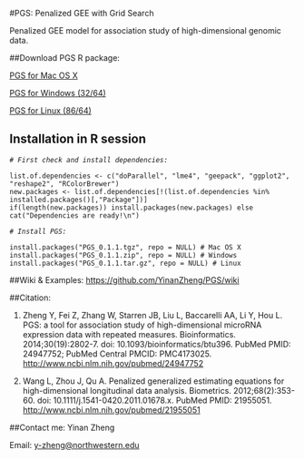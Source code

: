 #PGS: Penalized GEE with Grid Search

Penalized GEE model for association study of high-dimensional genomic data. 

##Download PGS R package:

[PGS for Mac OS X](https://github.com/YinanZheng/PGS/releases/download/PGS_0.1.1/PGS_0.1.1.tgz)

[PGS for Windows (32/64)](https://github.com/YinanZheng/PGS/releases/download/PGS_0.1.1/PGS_0.1.1.zip)

[PGS for Linux (86/64)](https://github.com/YinanZheng/PGS/releases/download/PGS_0.1.1/PGS_0.1.1.tar.gz)

## Installation in R session

_`# First check and install dependencies:`_

    list.of.dependencies <- c("doParallel", "lme4", "geepack", "ggplot2", "reshape2", "RColorBrewer")
    new.packages <- list.of.dependencies[!(list.of.dependencies %in% installed.packages()[,"Package"])]
    if(length(new.packages)) install.packages(new.packages) else cat("Dependencies are ready!\n")
    
_`# Install PGS:`_

    install.packages("PGS_0.1.1.tgz", repo = NULL) # Mac OS X
    install.packages("PGS_0.1.1.zip", repo = NULL) # Windows
    install.packages("PGS_0.1.1.tar.gz", repo = NULL) # Linux

##Wiki & Examples:
https://github.com/YinanZheng/PGS/wiki

##Citation:
1.	Zheng Y, Fei Z, Zhang W, Starren JB, Liu L, Baccarelli AA, Li Y, Hou L. PGS: a tool for association study of high-dimensional microRNA expression data with repeated measures. Bioinformatics. 2014;30(19):2802-7. doi: 10.1093/bioinformatics/btu396. PubMed PMID: 24947752; PubMed Central PMCID: PMC4173025. http://www.ncbi.nlm.nih.gov/pubmed/24947752

2.	Wang L, Zhou J, Qu A. Penalized generalized estimating equations for high-dimensional longitudinal data analysis. Biometrics. 2012;68(2):353-60. doi: 10.1111/j.1541-0420.2011.01678.x. PubMed PMID: 21955051. http://www.ncbi.nlm.nih.gov/pubmed/21955051

##Contact me:
Yinan Zheng 

Email: y-zheng@northwestern.edu



